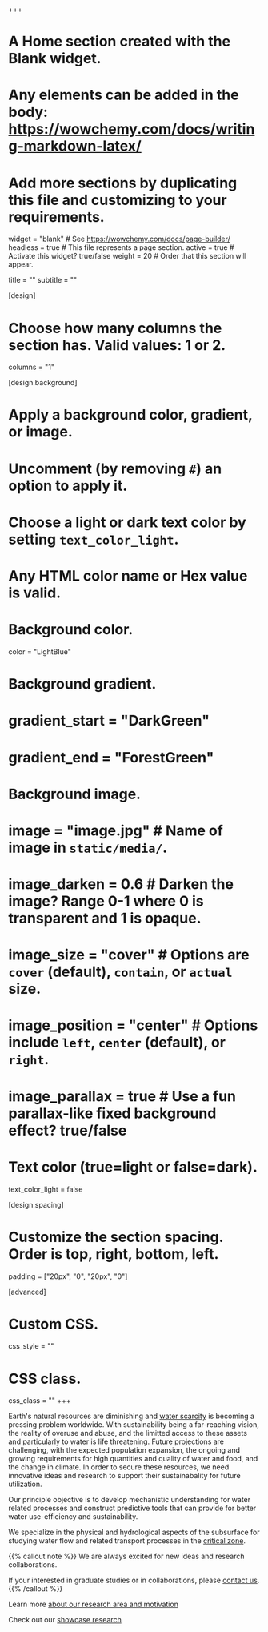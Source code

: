 +++
# A Home section created with the Blank widget.
# Any elements can be added in the body: https://wowchemy.com/docs/writing-markdown-latex/
# Add more sections by duplicating this file and customizing to your requirements.

widget = "blank"  # See https://wowchemy.com/docs/page-builder/
headless = true  # This file represents a page section.
active = true  # Activate this widget? true/false
weight = 20  # Order that this section will appear.

title = ""
subtitle = ""

[design]
  # Choose how many columns the section has. Valid values: 1 or 2.
  columns = "1"

[design.background]
  # Apply a background color, gradient, or image.
  #   Uncomment (by removing `#`) an option to apply it.
  #   Choose a light or dark text color by setting `text_color_light`.
  #   Any HTML color name or Hex value is valid.

  # Background color.
  color = "LightBlue"
  
  # Background gradient.
  # gradient_start = "DarkGreen"
  # gradient_end = "ForestGreen"
  
  # Background image.
  # image = "image.jpg"  # Name of image in `static/media/`.
  # image_darken = 0.6  # Darken the image? Range 0-1 where 0 is transparent and 1 is opaque.
  # image_size = "cover"  #  Options are `cover` (default), `contain`, or `actual` size.
  # image_position = "center"  # Options include `left`, `center` (default), or `right`.
  # image_parallax = true  # Use a fun parallax-like fixed background effect? true/false
  
  # Text color (true=light or false=dark).
  text_color_light = false

[design.spacing]
  # Customize the section spacing. Order is top, right, bottom, left.
  padding = ["20px", "0", "20px", "0"]

[advanced]
 # Custom CSS. 
 css_style = ""
 
 # CSS class.
 css_class = ""
+++

Earth's natural resources are diminishing and [water scarcity](https://en.wikipedia.org/wiki/Water_scarcity) is becoming a pressing problem worldwide. With sustainability being a far-reaching vision, the reality of overuse and abuse, and the limitted access to these assets and particularly to water is life threatening. Future projections are challenging, with the expected population expansion, the ongoing and growing requirements for high quantities and quality of water and food, and the change in climate. In order to secure these resources, we need innovative ideas and research to support their sustainabality for future utilization.

Our principle objective is to develop mechanistic understanding for water related processes and construct predictive tools that can provide for better water use-efficiency and sustainability.

We specialize in the physical and hydrological aspects of the subsurface for studying water flow and related transport processes in the [critical zone](https://en.wikipedia.org/wiki/Earth%27s_critical_zone).

{{% callout note %}}
We are always excited for new ideas and research collaborations.

If your interested in graduate studies or in collaborations, please [contact us](contact/).
{{% /callout %}}

Learn more [about our research area and motivation](#about)

Check out our [showcase research](research/)

